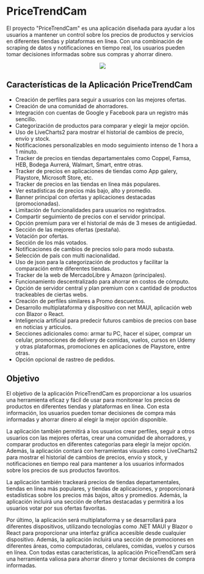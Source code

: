 # PriceTrendCam
<p>El proyecto "PriceTrendCam" es una aplicación diseñada para ayudar a los usuarios a mantener un control sobre los precios de productos y servicios en diferentes tiendas y plataformas en línea. Con una combinación de scraping de datos y notificaciones en tiempo real, los usuarios pueden tomar decisiones informadas sobre sus compras y ahorrar dinero.</p>

<p align="center">
  <img src="https://blogger.googleusercontent.com/img/b/R29vZ2xl/AVvXsEirVjUuD3H7RZi7BBQUu9neboZM9k9faH6QB6yS2dYQFpT7HSLNrIwSHv-3FxGevU6rwiv2fD69RKTOKgV2jllZnsTFtgDTh3KG-fQDjSx414uqCPWa76jtZIqJgaE3lEDI92U6Lw69yStRbhGMRGRjbz9oFXKNvxD6qOFdqacCNvFM_IwdWTot7qx6UQ/s320/Logo-GraphPriceOne-v3.png">
</p>

<h2>Características de la Aplicación PriceTrendCam</h2>
<ul><li>Creación de perfiles para seguir a usuarios con las mejores ofertas.</li><li>Creación de una comunidad de ahorradores.</li><li>Integración con cuentas de Google y Facebook para un registro más sencillo.</li><li>Categorización de productos para comparar y elegir la mejor opción.</li><li>Uso de LiveCharts2 para mostrar el historial de cambios de precio, envío y stock.</li><li>Notificaciones personalizables en modo seguimiento intenso de 1 hora a 1 minuto.</li><li>Tracker de precios en tiendas departamentales como Coppel, Famsa, HEB, Bodega Aurrerá, Walmart, Smart, entre otras.</li><li>Tracker de precios en aplicaciones de tiendas como App galery, Playstore, Microsoft Store, etc.</li><li>Tracker de precios en las tiendas en línea más populares.</li><li>Ver estadísticas de precios más bajo, alto y promedio.</li><li>Banner principal con ofertas y aplicaciones destacadas (promocionadas).</li><li>Limitación de funcionalidades para usuarios no registrados.</li><li>Compartir seguimiento de precios con el servidor principal.</li><li>Opción premium para ver el historial de más de 3 meses de antigüedad.</li><li>Sección de las mejores ofertas (pestaña).</li><li>Votación por ofertas.</li><li>Sección de los más votados.</li><li>Notificaciones de cambios de precios solo para modo subasta.</li><li>Selección de país con multi nacionalidad.</li><li>Uso de json para la categorización de productos y facilitar la comparación entre diferentes tiendas.</li><li>Tracker de la web de MercadoLibre y Amazon (principales).</li><li>Funcionamiento descentralizado para ahorrar en costos de cómputo.</li><li>Opción de servidor central y plan premium con x cantidad de productos trackeables de ciertas webs.</li><li>Creación de perfiles similares a Promo descuentos.</li><li>Desarrollo multiplataforma y dispositivo con net MAUI, aplicación web con Blazor o React.</li><li>Inteligencia artificial para predecir futuros cambios de precios con base en noticias y artículos.</li><li>Secciones adicionales como: armar tu PC, hacer el súper, comprar un celular, promociones de delivery de comidas, vuelos, cursos en Udemy y otras plataformas, promociones en aplicaciones de Playstore, entre otras.</li><li>Opción opcional de rastreo de pedidos.</li></ul>

<h2>Objetivo</h2>
<p>El objetivo de la aplicación PriceTrendCam es proporcionar a los usuarios una herramienta eficaz y fácil de usar para monitorear los precios de productos en diferentes tiendas y plataformas en línea. Con esta información, los usuarios pueden tomar decisiones de compra más informadas y ahorrar dinero al elegir la mejor opción disponible.</p><p>La aplicación también permitirá a los usuarios crear perfiles, seguir a otros usuarios con las mejores ofertas, crear una comunidad de ahorradores, y comparar productos en diferentes categorías para elegir la mejor opción. Además, la aplicación contará con herramientas visuales como LiveCharts2 para mostrar el historial de cambios de precios, envío y stock, y notificaciones en tiempo real para mantener a los usuarios informados sobre los precios de sus productos favoritos.</p><p>La aplicación también trackeará precios de tiendas departamentales, tiendas en línea más populares, y tiendas de aplicaciones, y proporcionará estadísticas sobre los precios más bajos, altos y promedios. Además, la aplicación incluirá una sección de ofertas destacadas y permitirá a los usuarios votar por sus ofertas favoritas.</p><p>Por último, la aplicación será multiplataforma y se desarrollará para diferentes dispositivos, utilizando tecnologías como .NET MAUI y Blazor o React para proporcionar una interfaz gráfica accesible desde cualquier dispositivo. Además, la aplicación incluirá una sección de promociones en diferentes áreas, como computadoras, celulares, comidas, vuelos y cursos en línea. Con todas estas características, la aplicación PriceTrendCam será una herramienta valiosa para ahorrar dinero y tomar decisiones de compra informadas.</p>
